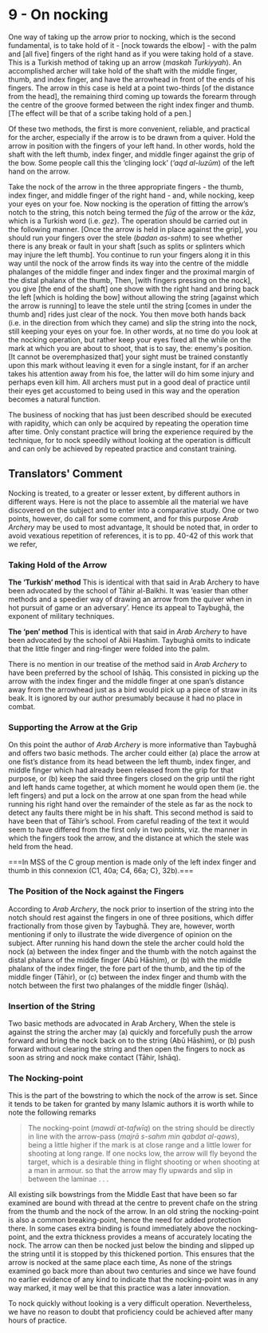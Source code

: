 # 9 - On nocking

One way of taking up the arrow prior to nocking, which is the second fundamental, is to take hold of it - [nock towards the elbow] - with the palm and [all five] fingers of the right hand as if you were taking hold of a stave. This is a Turkish method of taking up an arrow (*maskah Turkiyyah*). An accomplished archer will take hold of the shaft with the middle finger, thumb, and index finger, and have the arrowhead in front of the ends of his fingers. The arrow in this case is held at a point two-thirds [of the distance from the head], the remaining third coming up towards the forearm through the centre of the groove formed between the right index finger and thumb. [The effect will be that of a scribe taking hold of a pen.]

Of these two methods, the first is more convenient, reliable, and practical for the archer, especially if the arrow is to be drawn from a quiver. Hold the arrow in position with the fingers of your left hand. In other words, hold the shaft with the left thumb, index finger, and middle finger against the grip of the bow. Some people call this the ‘clinging lock’ (*‘aqd al-luzūm*) of the left hand on the arrow.

Take the nock of the arrow in the three appropriate fingers - the thumb, index finger, and middle finger of the right hand - and, while nocking, keep your eyes on your foe. Now nocking is the operation of fitting the arrow’s notch to the string, this notch being termed the *fūg* of the arrow or the *kāz*, which is a Turkish word (i.e. *gez*}. The operation should be carried out in the following manner. [Once the arrow is held in place against the grip], you should run your fingers over the stele (*badan as-sahm*) to see whether there is any break or fault in your shaft [such as splits or splinters which may injure the left thumb]. You continue to run your fingers along it in this way until the nock of the arrow finds its way into the centre of the middle phalanges of the middle finger and index finger and the proximal margin of the distal phalanx of the thumb, Then, [with fingers pressing on the nock], you give [the end of the shaft] one shove with the right hand and bring back the left [which is holding the bow] without allowing the string [against which the arrow is running] to leave the stele until the string [comes in under the thumb and] rides just clear of the nock. You then move both hands back (i.e. in the direction from which they came) and slip the string into the nock, still keeping your eyes on your foe. In other words, at no time do you look at the nocking operation, but rather keep your eyes fixed all the while on the mark at which you are about to shoot, that is to say, the: enemy's position. [It cannot be overemphasized that] your sight must be trained constantly upon this mark without leaving it even for a single instant, for if an archer takes his attention away from his foe, the latter will do him some injury and perhaps even kill him. All archers must put in a good deal of practice until their eyes get accustomed to being used in this way and the operation becomes a natural function.

The business of nocking that has just been described should be executed with rapidity, which can only be acquired by repeating the operation time after time. Only constant practice will bring the experience required by the technique, for to nock speedily without looking at the operation is difficult and can only be achieved by repeated practice and constant training.

## Translators' Comment

Nocking is treated, to a greater or lesser extent, by different authors in different ways. Here is not the place to assemble all the material we have discovered on the subject and to enter into a comparative study. One or two points, however, do call for some comment, and for this purpose *Arab Archery* may be used to most advantage, It should be noted that, in order to avoid vexatious repetition of references, it is to pp. 40-42 of this work that we refer,


### Taking Hold of the Arrow

**The ‘Turkish’ method**
This is identical with that said in Arab Archery to have been advocated by the school of Tāhir al-Balkhi.  It was ‘easier than other methods and a speedier way of drawing an arrow from the quiver when in hot pursuit of game or an adversary’.  Hence its appeal to Taybughā, the exponent of military techniques.

**The ‘pen’ method**
This is identical with that said in *Arab Archery* to have been advocated by the school of Abii Hashim. Taybughā omits to indicate that the little finger and ring-finger were folded into the palm.

There is no mention in our treatise of the method said in *Arab Archery* to have been preferred by the school of Ishāq. This consisted in picking up the arrow with the index finger and the middle finger at one span’s distance away from the arrowhead just as a bird would pick up a piece of straw in its beak. It is ignored by our author presumably because it had no place in combat.

### Supporting the Arrow at the Grip

On this point the author of *Arab Archery* is more informative than Taybughā and offers two basic methods. The archer could either (a) place the arrow at one fist’s distance from its head between the left thumb, index finger, and middle finger which had already been released from the grip for that purpose, or (b) keep the said three fingers closed on the grip until the right and left hands came together, at which moment he would open them (ie. the left fingers) and put a lock on the arrow at one span from the head while running his right hand over the remainder of the stele as far as the nock to detect any faults there might be in his shaft. This second method is said to have been that of Tāhir’s school. From careful reading of the text it would seem to have differed from the first only in two points, viz. the manner in which the fingers took the arrow, and the distance at which the stele was held from the head.

===In MSS of the C group mention is made only of the left index finger and thumb in this connexion (C1, 40a; C4, 66a; C}, 32b).===


### The Position of the Nock against the Fingers

According to *Arab Archery*, the nock prior to insertion of the string into the notch should rest against the fingers in one of three positions, which differ fractionally from those given by Taybughā. They are, however, worth mentioning if only to illustrate the wide divergence of opinion on the subject. After running his hand down the stele the archer could hold the nock (a) between the index finger and the thumb with the notch against the distal phalanx of the middle finger (Abū Hāshim), or (b) with the middle phalanx of the index finger, the fore part of the thumb, and the tip of the middle finger (Tāhir), or (c) between the index finger and thumb with the notch between the first two phalanges of the middle finger (Ishāq).

### Insertion of the String

Two basic methods are advocated in Arab Archery, When the stele is against the string the archer may (a) quickly and forcefully push the arrow forward and bring the nock back on to the string (Abū Hāshim), or (b) push forward without clearing the string and then open the fingers to nock as soon as string and nock make contact (Tāhir, Ishāq).

### The Nocking-point

This is the part of the bowstring to which the nock of the arrow is set. Since it tends to be taken for granted by many Islamic authors it is worth while to note the following remarks

> The nocking-point (*mawdi at-tafwīq*) on the string should be directly in line with the arrow-pass (*majrā s-sahm min qabdat al-qaws*), being a little higher if the mark is at close range and a little lower for shooting at long range. If one nocks low, the arrow will fly beyond the target, which is a desirable thing in flight shooting or when shooting at a man in armour. so that the arrow may fly upwards and slip in between the laminae . . .

All existing silk bowstrings from the Middle East that have been so far examined are bound with thread at the centre to prevent chafe on the string from the thumb and the nock of the arrow. In an old string the nocking-point is also a common breaking-point, hence the need for added protection there. In some cases extra binding is found immediately above the nocking- point, and the extra thickness provides a means of accurately locating the nock. The arrow can then be nocked just below the binding and slipped up the string until it is stopped by this thickened portion. This ensures that the arrow is nocked at the same place each time, As none of the strings examined go back more than about two centuries and since we have found no earlier evidence of any kind to indicate that the nocking-point was in any way marked, it may well be that this practice was a later innovation.

To nock quickly without looking is a very difficult operation. Nevertheless, we have no reason to doubt that proficiency could be achieved after many hours of practice.
